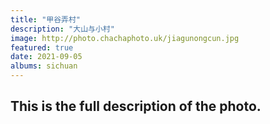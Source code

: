 ```yaml
---
title: "甲谷弄村"
description: "大山与小村"
image: http://photo.chachaphoto.uk/jiagunongcun.jpg
featured: true
date: 2021-09-05
albums: sichuan
---
```


## This is the full description of the photo.

